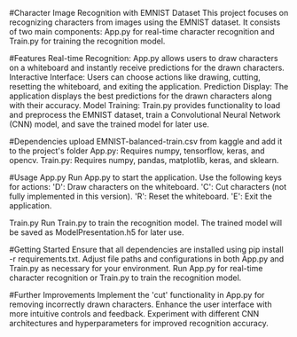 #Character Image Recognition with EMNIST Dataset
This project focuses on recognizing characters from images using the EMNIST dataset. It consists of two main components: App.py for real-time character recognition and Train.py for training the recognition model.

#Features
Real-time Recognition: App.py allows users to draw characters on a whiteboard and instantly receive predictions for the drawn characters.
Interactive Interface: Users can choose actions like drawing, cutting, resetting the whiteboard, and exiting the application.
Prediction Display: The application displays the best predictions for the drawn characters along with their accuracy.
Model Training: Train.py provides functionality to load and preprocess the EMNIST dataset, train a Convolutional Neural Network (CNN) model, and save the trained model for later use.

#Dependencies
upload EMNIST-balanced-train.csv from kaggle  and add it to the project's folder 
App.py: Requires numpy, tensorflow, keras, and opencv.
Train.py: Requires numpy, pandas, matplotlib, keras, and sklearn.

#Usage
App.py
Run App.py to start the application.
Use the following keys for actions:
'D': Draw characters on the whiteboard.
'C': Cut characters (not fully implemented in this version).
'R': Reset the whiteboard.
'E': Exit the application.

Train.py
Run Train.py to train the recognition model.
The trained model will be saved as ModelPresentation.h5 for later use.

#Getting Started
Ensure that all dependencies are installed using pip install -r requirements.txt.
Adjust file paths and configurations in both App.py and Train.py as necessary for your environment.
Run App.py for real-time character recognition or Train.py to train the recognition model.

#Further Improvements
Implement the 'cut' functionality in App.py for removing incorrectly drawn characters.
Enhance the user interface with more intuitive controls and feedback.
Experiment with different CNN architectures and hyperparameters for improved recognition accuracy.
